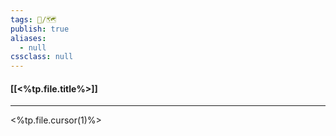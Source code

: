 ```yaml
---
tags: 🧠️/🗺️
publish: true
aliases:
  - null
cssclass: null
---
```


#### [[<%tp.file.title%>]]

---

<%tp.file.cursor(1)%>